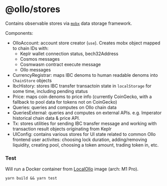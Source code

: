 # @ollo/stores

Contains observable stores via [`mobx`](https://mobx.js.org/README.html) data storage framework.

Components:

- OlloAccount: account store creator (`use`). Creates mobx object mapped to chain IDs with:
  - Keplr wallet connection status, bech32Address
  - Cosmos messages
  - Cosmwasm contract execute message
  - Ollo messages
- CurrencyRegistrar: maps IBC denoms to human readable denoms into `ChainStore` objects
- IbcHistory: stores IBC transfer transactoin state in `localStorage` for some time, including pending status
- Price: maps coin denoms to price info (currently CoinGecko, with a fallback to pool data for tokens not on CoinGecko)
- Queries: queries and computes on Ollo chain data
- QueriesExternal: queries and computes on external APIs. e.g. Imperator historical chain data & price API.
- Tx: stores utilities for sending IBC transfer message and working with transaction result objects originating from Keplr
- UIConfig: contains various stores for UI state related to common Ollo frontend user activites: choosing lock duration, adding/removing liquidity, creating pool, choosing a token amount, trading token in, etc.

### Test

Will run a Docker container from [LocalOllo](https://github.com/Ollo-labs/LocalOllo) image (arch: M1 Pro).

```
yarn build && yarn test
```
